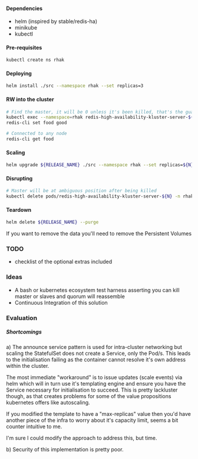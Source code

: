#### Dependencies

* helm (inspired by stable/redis-ha)
* minikube
* kubectl

#### Pre-requisites

```bash
kubectl create ns rhak
```

#### Deploying

```bash
helm install ./src --namespace rhak --set replicas=3
```

#### RW into the cluster

```bash
# Find the master, it will be 0 unless it's been killed, that's the guarantee of StatefulSets
kubectl exec --namespace=rhak redis-high-availability-kluster-server-${N} -ti -- /bin/sh
redis-cli set food good
```

```bash
# Connected to any node
redis-cli get food
```

#### Scaling

```bash
helm upgrade ${RELEASE_NAME} ./src --namespace rhak --set replicas=${N}
```

#### Disrupting

```bash
# Master will be at ambiguous position after being killed
kubectl delete pods/redis-high-availability-kluster-server-${N} -n rhak
```

#### Teardown

```bash
helm delete ${RELEASE_NAME} --purge
```

If you want to remove the data you'll need to remove the Persistent Volumes

### TODO

* checklist of the optional extras included

### Ideas

* A bash or kubernetes ecosystem test harness asserting you can kill master or slaves and quorum will reassemble
* Continuous Integration of this solution

### Evaluation

##### Shortcomings

a) The announce service pattern is used for intra-cluster networking but scaling the StatefulSet does not create a Service, only the Pod/s. This leads to the initialisation failing as the container cannot resolve it's own address within the cluster.

The most immediate "workaround" is to issue updates (scale events) via helm which will in turn use it's templating engine and ensure you have the Service necessary for initialisation to succeed. This is pretty lackluster though, as that creates problems for some of the value propositions kubernetes offers like autoscaling.

If you modified the template to have a "max-replicas" value then you'd have another piece of the infra to worry about it's capacity limit, seems a bit counter intuitive to me.

I'm sure I could modify the approach to address this, but time.

b) Security of this implementation is pretty poor.
